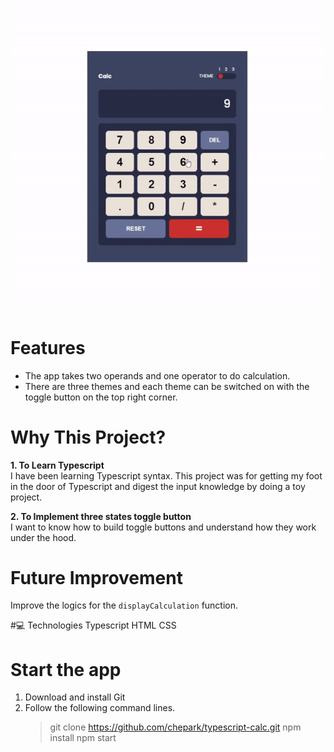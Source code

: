 <p align="center">
  <img width="530" height="auto" src="./src/assets/calc-demo.gif">
</p>

# Features
- The app takes two operands and one operator to do calculation.
- There are three themes and each theme can be switched on with the toggle button on the top right corner.
  <br/>

# Why This Project?
**1. To Learn Typescript**<br/>
I have been learning Typescript syntax. This project was for getting my foot in the door of Typescript and digest the input knowledge by doing a toy project.

**2. To Implement three states toggle button**<br/>
I want to know how to build toggle buttons and understand how they work under the hood.
<br/>

# Future Improvement
Improve the logics for the `displayCalculation` function.
<br/>

#💻 Technologies
Typescript
HTML
CSS
<br/>

# Start the app
1. Download and install Git
2. Follow the following command lines.
   > git clone https://github.com/chepark/typescript-calc.git
   > npm install
   > npm start
